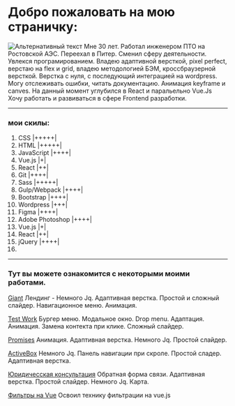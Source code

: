 # Добро пожаловать на мою страничку:
![Альтернативный текст](https://sun9-15.userapi.com/zmo0OyjmhC7kbn_WJHpLOBNhMH3vlEblGao62g/Kw1SHLteaG8.jpg)
Мне 30 лет. Работал инженером ПТО на Ростовской АЭС. Переехал в Питер.
Сменил сферу деятельности. Увлекся програмированием.
Владею адаптивной версткой, pixel perfect, верстаю на flex и grid, владею методологией БЭМ, кроссбраузерной версткой.
Верстка с нуля, с последующий интеграцией на wordpress. Могу отслеживать ошибки, читать документацию. Анимация keyframe и canves.
На данный момент углубился в React и паральельно Vue.Js
Хочу работать и развиваться в сфере Frontend разработки.

----------------------
### мои скилы:
1. CSS   |+++++|
2. HTML  |+++++|
3. JavaScript |++++|
4. Vue.js |+|
5. React |++|
6. Git |++++|
7. Sass |+++++|
8. Gulp/Webpack |++++|
9. Bootstrap |++++|
10. Wordpress |+++|
11. Figma |++++|
12. Adobe Photoshop |++++|
13. Vue.js |+|
14. React |++|
15. jQuery |++++|
16. 
----------------------

### Тут вы можете ознакомится с некоторыми моими работами.

[Giant](https://lunyak.github.io/Giant "1")
Лендинг - Немного Jq. Адаптивная верстка. Простой и сложный слайдер.
Навигационное меню. Анимация.

[Test Work](https://lunyak.github.io/Test_work/ "2")
Бургер меню. Модальное окно. Drop menu. Адаптация.
Анимация. Замена контекта при клике. Сложный слайдер.

[Promises](https://lunyak.github.io/Love "3")
Анимация. Адаптивная верстка. Немного Jq. Простой слайдер.

[ActiveBox](https://lunyak.github.io/ActiveBox "4")
Немного Jq. Панель навигации при скроле. Простой сладер.
Адаптивная верстка. 

[Юридичесская консультация](https://lunyak.github.io/lawyers "5")
Обратная форма связи. Адаптивная верстка. Простой слайдер.
Немного Jq. Карта.

[Фильтры на Vue](https://lunyak.github.io/WorklVue/ "6")
Освоил технику фильтрации на vue.js




